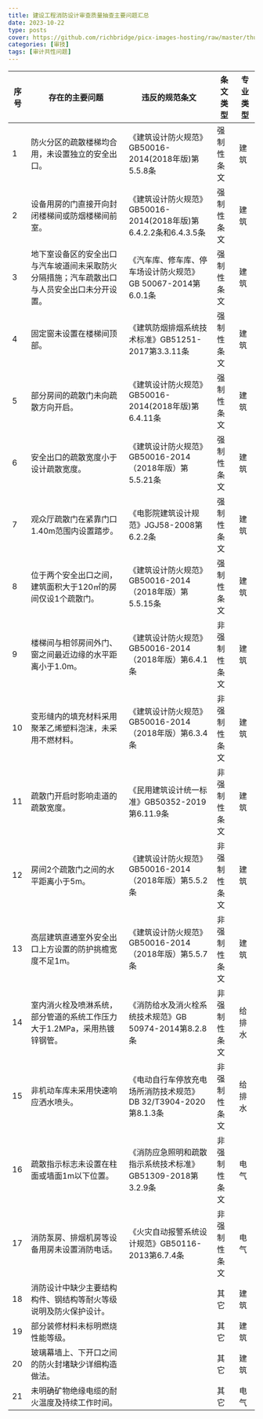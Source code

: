```yaml
---
title: 建设工程消防设计审查质量抽查主要问题汇总
date: 2023-10-22
type: posts
cover: https://github.com/richbridge/picx-images-hosting/raw/master/thumbnail/审技.jpg
categories: [审技]
tags: [审计共性问题]
---
```

| 序号 | 存在的主要问题                                        | 违反的规范条文                                          | 条文类型   | 专业类型 |
|----|------------------------------------------------|--------------------------------------------------|--------|------|
| 1  | 防火分区的疏散楼梯均合用，未设置独立的安全出口。                       | 《建筑设计防火规范》GB50016-2014(2018年版)第5.5.8条            | 强制性条文  | 建筑   |
| 2  | 设备用房的门直接开向封闭楼梯间或防烟楼梯间前室。                       | 《建筑设计防火规范》GB50016-2014(2018年版)第6.4.2.2条和6.4.3.5条 | 强制性条文  | 建筑   |
| 3  | 地下室设备区的安全出口与汽车坡道间未采取防火分隔措施；汽车疏散出口与人员安全出口未分开设置。 | 《汽车库、修车库、停车场设计防火规范》GB 50067-2014第6.0.1条          | 强制性条文  | 建筑   |
| 4  | 固定窗未设置在楼梯间顶部。                                  | 《建筑防烟排烟系统技术标准》GB51251-2017第3.3.11条               | 强制性条文  | 建筑   |
| 5  | 部分房间的疏散门未向疏散方向开启。                              | 《建筑设计防火规范》GB50016-2014(2018年版)第6.4.11条           | 强制性条文  | 建筑   |
| 6  | 安全出口的疏散宽度小于设计疏散宽度。                             | 《建筑设计防火规范》GB50016-2014（2018年版）第5.5.21条           | 强制性条文  | 建筑   |
| 7  | 观众厅疏散门在紧靠门口1.40m范围内设置踏步。                       | 《电影院建筑设计规范》JGJ58-2008第6.2.2条                     | 强制性条文  | 建筑   |
| 8  | 位于两个安全出口之间，建筑面积大于120㎡的房间仅设1个疏散门。               | 《建筑设计防火规范》GB50016-2014（2018年版）第5.5.15条           | 强制性条文  | 建筑   |
| 9  | 楼梯间与相邻房间外门、窗之间最近边缘的水平距离小于1.0m。                 | 《建筑设计防火规范》GB50016-2014（2018年版）第6.4.1条            | 非强制性条文 | 建筑   |
| 10 | 变形缝内的填充材料采用聚苯乙烯塑料泡沫，未采用不燃材料。                   | 《建筑设计防火规范》GB50016-2014（2018年版）第6.3.4条            | 非强制性条文 | 建筑   |
| 11 | 疏散门开启时影响走道的疏散宽度。                               | 《民用建筑设计统一标准》GB50352-2019第6.11.9条                 | 非强制性条文 | 建筑   |
| 12 | 房间2个疏散门之间的水平距离小于5m。                            | 《建筑设计防火规范》GB50016-2014（2018年版）第5.5.2条            | 非强制性条文 | 建筑   |
| 13 | 高层建筑直通室外安全出口上方设置的防护挑檐宽度不足1m。                   | 《建筑设计防火规范》GB50016-2014（2018年版）第5.5.7条            | 非强制性条文 | 建筑   |
| 14 | 室内消火栓及喷淋系统，部分管道的系统工作压力大于1.2MPa，采用热镀锌钢管。        | 《消防给水及消火栓系统技术规范》GB 50974-2014第8.2.8条             | 非强制性条文 | 给排水  |
| 15 | 非机动车库未采用快速响应洒水喷头。                              | 《电动自行车停放充电场所消防技术规范》DB 32/T3904-2020第8.1.3条       | 非强制性条文 | 给排水  |
| 16 | 疏散指示标志未设置在柱面或墙面1m以下位置。                         | 《消防应急照明和疏散指示系统技术标准》GB51309-2018第3.2.9条           | 非强制性条文 | 电气   |
| 17 | 消防泵房、排烟机房等设备用房未设置消防电话。                         | 《火灾自动报警系统设计规范》GB50116-2013第6.7.4条                | 非强制性条文 | 电气   |
| 18 | 消防设计中缺少主要结构构件、钢结构等耐火等级说明及防火保护设计。               |                                                  | 其它     | 建筑   |
| 19 | 部分装修材料未标明燃烧性能等级。                               |                                                  | 其它     | 建筑   |
| 20 | 玻璃幕墙上、下开口之间的防火封堵缺少详细构造做法。                      |                                                  | 其它     | 建筑   |
| 21 | 未明确矿物绝缘电缆的耐火温度及持续工作时间。                         |                                                  | 其它     | 电气   |
